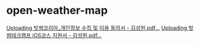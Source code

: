 # open-weather-map
[Uploading 빗썸코리아_개인정보 수집 및 이용 동의서 - 김성원.pdf…]()
[Uploading 빗썸테크캠프 iOS코스 지원서 - 김성원.pdf…]()
